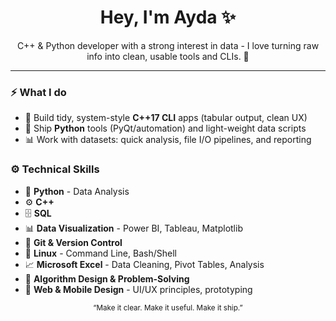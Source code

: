 <h1 align="center">Hey, I'm Ayda ✨</h1>
<p align="center">
  C++ & Python developer with a strong interest in data - I love turning raw info into clean, usable tools and CLIs. 🚀
</p>

---

### ⚡ What I do
- 🧩 Build tidy, system-style **C++17 CLI** apps (tabular output, clean UX)
- 🐍 Ship **Python** tools (PyQt/automation) and light-weight data scripts
- 📊 Work with datasets: quick analysis, file I/O pipelines, and reporting


### ⚙️ Technical Skills
- 🐍 **Python** - Data Analysis
- ⚙️ **C++**
- 🗄️ **SQL**
- 📊 **Data Visualization** - Power BI, Tableau, Matplotlib
- 🌱 **Git & Version Control**
- 🐧 **Linux** - Command Line, Bash/Shell
- 📈 **Microsoft Excel** - Data Cleaning, Pivot Tables, Analysis
- 🧩 **Algorithm Design & Problem-Solving**
- 🎨 **Web & Mobile Design** - UI/UX principles, prototyping




<p align="center">
  <sub>“Make it clear. Make it useful. Make it ship.”</sub>
</p>
